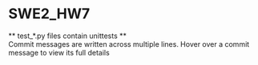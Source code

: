 # SWE2_HW7  
** test_*.py files contain unittests **  
Commit messages are written across multiple lines. Hover over a commit message to view its full details
